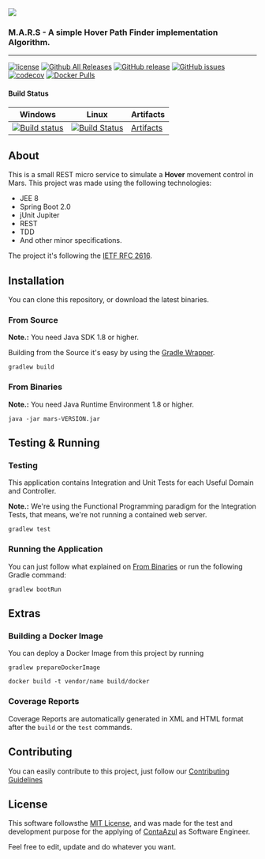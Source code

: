 <img src="https://ih0.redbubble.net/image.121379875.8690/sticker,220x200-bg,ffffff-pad,220x200,ffffff.u3.jpg"/>

### M.A.R.S - A simple Hover Path Finder implementation Algorithm.

----------------------
[![license](https://img.shields.io/github/license/mashape/apistatus.svg)]() [![Github All Releases](https://img.shields.io/github/downloads/ovflowd/mars/total.svg)]() [![GitHub release](https://img.shields.io/github/release/ovflowd/mars.svg)]() 
[![GitHub issues](https://img.shields.io/github/issues/ovflowd/mars.svg)]() [![codecov](https://codecov.io/gh/ovflowd/mars/branch/master/graph/badge.svg)](https://codecov.io/gh/ovflowd/mars) [![Docker Pulls](https://img.shields.io/docker/pulls/sant0ro/mars.svg)]()

#### Build Status

Windows | Linux | Artifacts |
--------|--------------|-----------|
[![Build status](https://ci.appveyor.com/api/projects/status/0w89cdu2wsi8ay0s?svg=true)](https://ci.appveyor.com/project/sant0ro/mars) | [![Build Status](https://travis-ci.org/ovflowd/mars.svg?branch=master)](https://travis-ci.org/ovflowd/mars) | [Artifacts](https://github.com/ovflowd/mars/releases) |

## About

This is a small REST micro service to simulate a **Hover** movement control in Mars. This project was made using the following technologies:

* JEE 8
* Spring Boot 2.0
* jUnit Jupiter
* REST
* TDD
* And other minor specifications.

The project it's following the [IETF RFC 2616](https://tools.ietf.org/html/rfc2616).

## Installation

You can clone this repository, or download the latest binaries.

### From Source

**Note.:** You need Java SDK 1.8 or higher.

Building from the Source it's easy by using the [Gradle Wrapper](htts://gradle.org).

```
gradlew build
```

### From Binaries

**Note.:** You need Java Runtime Environment 1.8 or higher.

```
java -jar mars-VERSION.jar
```

## Testing & Running

### Testing

This application contains Integration and Unit Tests for each Useful Domain and Controller.

**Note.:** We're using the Functional Programming paradigm for the Integration Tests, that means, we're not running a contained web server.

```
gradlew test
```

### Running the Application

You can just follow what explained on [From Binaries](#From-Binaries) or run the following Gradle command:

```
gradlew bootRun
```

## Extras

### Building a Docker Image

You can deploy a Docker Image from this project by running

```
gradlew prepareDockerImage

docker build -t vendor/name build/docker
```

### Coverage Reports

Coverage Reports are automatically generated in XML and HTML format after the `build` or the `test` commands.

## Contributing

You can easily contribute to this project, just follow our [Contributing Guidelines](.github/CONTRIBUTING.md)

## License

This software followsthe [MIT License](LICENSE), and was made for the test and development purpose for the applying of [ContaAzul](https://contaazul.com/) as Software Engineer.

Feel free to edit, update and do whatever you want.

